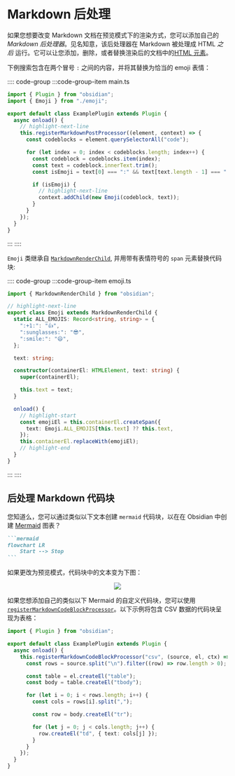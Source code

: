 # Markdown 后处理

如果您想要改变 Markdown 文档在预览模式下的渲染方式，您可以添加自己的 _Markdown 后处理器_。见名知意，该后处理器在 Markdown 被处理成 HTML _之后_ 运行。它可以让您添加，删除，或者替换渲染后的文档中的[HTML 元素](../user-interface/html-elements.md)。

下例搜索包含在两个冒号 `:` 之间的内容，并将其替换为恰当的 emoji 表情：

:::: code-group
:::code-group-item main.ts

```ts
import { Plugin } from "obsidian";
import { Emoji } from "./emoji";

export default class ExamplePlugin extends Plugin {
  async onload() {
    // highlight-next-line
    this.registerMarkdownPostProcessor((element, context) => {
      const codeblocks = element.querySelectorAll("code");

      for (let index = 0; index < codeblocks.length; index++) {
        const codeblock = codeblocks.item(index);
        const text = codeblock.innerText.trim();
        const isEmoji = text[0] === ":" && text[text.length - 1] === ":";

        if (isEmoji) {
          // highlight-next-line
          context.addChild(new Emoji(codeblock, text));
        }
      }
    });
  }
}
```

:::
::::

`Emoji` 类继承自 [`MarkdownRenderChild`](../reference/typescript/classes/MarkdownRenderChild.md), 并用带有表情符号的 `span` 元素替换代码块:

:::: code-group
:::code-group-item emoji.ts

```ts
import { MarkdownRenderChild } from "obsidian";

// highlight-next-line
export class Emoji extends MarkdownRenderChild {
  static ALL_EMOJIS: Record<string, string> = {
    ":+1:": "👍",
    ":sunglasses:": "😎",
    ":smile:": "😄",
  };

  text: string;

  constructor(containerEl: HTMLElement, text: string) {
    super(containerEl);

    this.text = text;
  }

  onload() {
    // highlight-start
    const emojiEl = this.containerEl.createSpan({
      text: Emoji.ALL_EMOJIS[this.text] ?? this.text,
    });
    this.containerEl.replaceWith(emojiEl);
    // highlight-end
  }
}
```

:::
::::

## 后处理 Markdown 代码块

您知道么，您可以通过类似以下文本创建 `mermaid` 代码块，以在在 Obsidian 中创建 [Mermaid](https://mermaid-js.github.io/) 图表？

````md
```mermaid
flowchart LR
    Start --> Stop
```
````

如果更改为预览模式，代码块中的文本变为下图：

<div align="center">

<img src="https://user-images.githubusercontent.com/9375823/185280124-ffe398be-b166-4fb5-b482-d9fc8f65fd90.png" />

</div>

如果您想添加自己的类似以下 Mermaid 的自定义代码块，您可以使用 [`registerMarkdownCodeBlockProcessor`](../reference/typescript/classes/Plugin_2.md#registermarkdowncodeblockprocessor)。以下示例将包含 CSV 数据的代码块呈现为表格：

```ts title="main.ts"
import { Plugin } from "obsidian";

export default class ExamplePlugin extends Plugin {
  async onload() {
    this.registerMarkdownCodeBlockProcessor("csv", (source, el, ctx) => {
      const rows = source.split("\n").filter((row) => row.length > 0);

      const table = el.createEl("table");
      const body = table.createEl("tbody");

      for (let i = 0; i < rows.length; i++) {
        const cols = rows[i].split(",");

        const row = body.createEl("tr");

        for (let j = 0; j < cols.length; j++) {
          row.createEl("td", { text: cols[j] });
        }
      }
    });
  }
}
```
